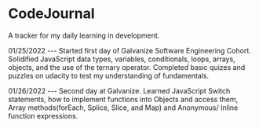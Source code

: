 # CodeJournal
A tracker for my daily learning in development.

01/25/2022 ---
Started first day of Galvanize Software Engineering Cohort. Solidified JavaScript data types, variables, conditionals, loops, arrays, objects, and the use of the ternary operator. Completed basic quizes and puzzles on udacity to test my understanding of fundamentals.

01/26/2022 ---
Second day at Galvanize. Learned JavaScript Switch statements, how to implement functions into Objects and access them, Array methods(forEach, Splice, Slice, and Map) and Anonymous/ Inline function expressions.
